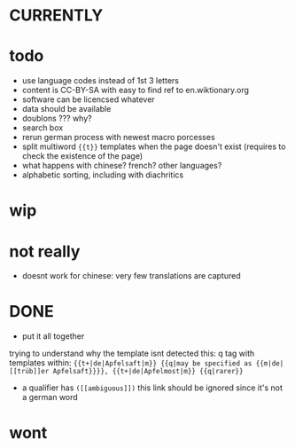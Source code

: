 # CURRENTLY

# todo

- use language codes instead of 1st 3 letters
- content is CC-BY-SA with easy to find ref to en.wiktionary.org
- software can be licencsed whatever
- data should be available
- doublons ??? why?
- search box
- rerun german process with newest macro porcesses
- split multiword `{{t}}` templates when the page doesn't exist (requires to check the existence of the page)
- what happens with chinese? french? other languages?
- alphabetic sorting, including with diachritics

# wip

# not really
- doesnt work for chinese: very few translations are captured

# DONE

- put it all together

trying to understand why the template isnt detected
this:
    q tag with templates within: 
    `{{t+|de|Apfelsaft|m}} {{q|may be specified as {{m|de|[[trüb]]er Apfelsaft}}}}, {{t+|de|Apfelmost|m}} {{q|rarer}}`

- a qualifier has `([[ambiguous]])` this link should be ignored since it's not a german word

# wont
